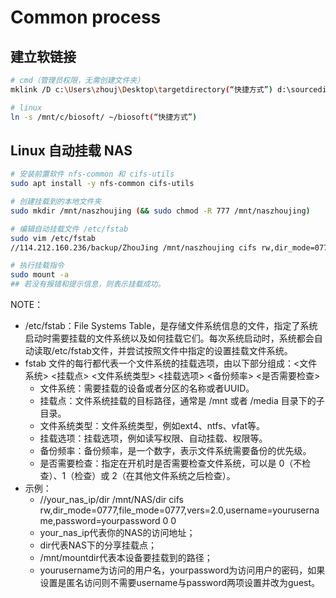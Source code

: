 # Common process
## 建立软链接

```bash
# cmd（管理员权限，无需创建文件夹）
mklink /D c:\Users\zhouj\Desktop\targetdirectory(“快捷方式”) d:\sourcedirectory

# linux
ln -s /mnt/c/biosoft/ ~/biosoft(“快捷方式”)
```

## Linux 自动挂载 NAS

```bash
# 安装前置软件 nfs-common 和 cifs-utils 
sudo apt install -y nfs-common cifs-utils

# 创建挂载到的本地文件夹
sudo mkdir /mnt/naszhoujing (&& sudo chmod -R 777 /mnt/naszhoujing)

# 编辑自动挂载文件 /etc/fstab
sudo vim /etc/fstab
//114.212.160.236/backup/ZhouJing /mnt/naszhoujing cifs rw,dir_mode=0777,file_mode=0777,vers=2.0,username=zhoujing,password=****** 0 0

# 执行挂载指令
sudo mount -a
## 若没有报错和提示信息，则表示挂载成功。
```

NOTE：    
* /etc/fstab：File Systems Table，是存储文件系统信息的文件，指定了系统启动时需要挂载的文件系统以及如何挂载它们。每次系统启动时，系统都会自动读取/etc/fstab文件，并尝试按照文件中指定的设置挂载文件系统。
* fstab 文件的每行都代表一个文件系统的挂载选项，由以下部分组成：<文件系统> <挂载点> <文件系统类型> <挂载选项> <备份频率> <是否需要检查>
    * 文件系统：需要挂载的设备或者分区的名称或者UUID。
    * 挂载点：文件系统挂载的目标路径，通常是 /mnt 或者 /media 目录下的子目录。
    * 文件系统类型：文件系统类型，例如ext4、ntfs、vfat等。
    * 挂载选项：挂载选项，例如读写权限、自动挂载、权限等。
    * 备份频率：备份频率，是一个数字，表示文件系统需要备份的优先级。
    * 是否需要检查：指定在开机时是否需要检查文件系统，可以是 0（不检查）、1（检查）或 2（在其他文件系统之后检查）。
* 示例：
    * //your_nas_ip/dir /mnt/NAS/dir cifs rw,dir_mode=0777,file_mode=0777,vers=2.0,username=yourusername,password=yourpassword 0 0
    * your_nas_ip代表你的NAS的访问地址；
    * dir代表NAS下的分享挂载点；
    * /mnt/mountdir代表本设备要挂载到的路径；
    * yourusername为访问的用户名，yourpassword为访问用户的密码，如果设置是匿名访问则不需要username与password两项设置并改为guest。







